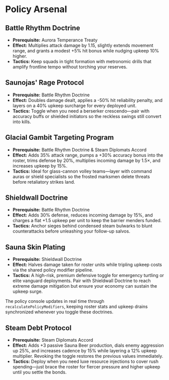 # Policy Arsenal

## Battle Rhythm Doctrine
- **Prerequisite:** Aurora Temperance Treaty
- **Effect:** Multiplies attack damage by 1.15, slightly extends movement range, and grants a modest +5% hit bonus while nudging upkeep 10% higher.
- **Tactics:** Keep squads in tight formation with metronomic drills that amplify frontline tempo without torching your reserves.

## Saunojas' Rage Protocol
- **Prerequisite:** Battle Rhythm Doctrine
- **Effect:** Doubles damage dealt, applies a -50% hit reliability penalty, and layers on a 40% upkeep surcharge for every deployed unit.
- **Tactics:** Toggle when you need a berserker crescendo—pair with accuracy buffs or shielded initiators so the reckless swings still convert into kills.

## Glacial Gambit Targeting Program
- **Prerequisite:** Battle Rhythm Doctrine & Steam Diplomats Accord
- **Effect:** Adds 35% attack range, pumps a +30% accuracy bonus into the roster, trims defense by 20%, multiplies incoming damage by 1.5×, and increases upkeep by 15%.
- **Tactics:** Ideal for glass-cannon volley teams—layer with command auras or shield specialists so the frosted marksmen delete threats before retaliatory strikes land.

## Shieldwall Doctrine
- **Prerequisite:** Battle Rhythm Doctrine
- **Effect:** Adds 30% defense, reduces incoming damage by 15%, and charges a flat +1.5 upkeep per unit to keep the barrier menders funded.
- **Tactics:** Anchor sieges behind condensed steam bulwarks to blunt counterattacks before unleashing your follow-up salvos.

## Sauna Skin Plating
- **Prerequisite:** Shieldwall Doctrine
- **Effect:** Halves damage taken for roster units while tripling upkeep costs via the shared policy modifier pipeline.
- **Tactics:** A high-risk, premium defensive toggle for emergency turtling or elite vanguard deployments. Pair with Shieldwall Doctrine to reach extreme damage mitigation but ensure your economy can sustain the upkeep surge.

The policy console updates in real time through `recalculatePolicyModifiers`, keeping roster stats and upkeep drains synchronized whenever you toggle these doctrines.

## Steam Debt Protocol
- **Prerequisite:** Steam Diplomats Accord
- **Effect:** Adds +3 passive Sauna Beer production, dials enemy aggression up 25%,
  and increases cadence by 15% while layering a 12% upkeep multiplier. Revoking
  the toggle restores the previous values immediately.
- **Tactics:** Deploy when you need luxe resource injections to cover rush
  spending—just brace the roster for fiercer pressure and higher upkeep until you
  settle the bonds.
